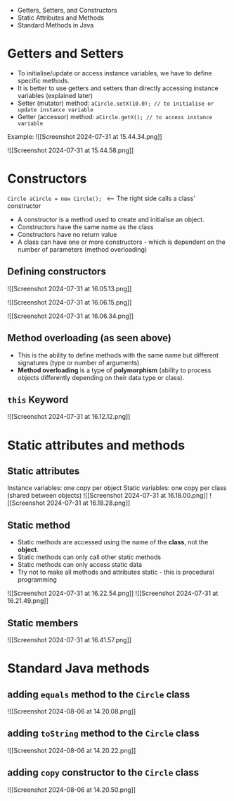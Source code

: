 - Getters, Setters, and Constructors
- Static Attributes and Methods
- Standard Methods in Java
# Getters and Setters
- To initialise/update or access instance variables, we have to define specific methods.
- It is better to use getters and setters than directly accessing instance variables (explained later)
- Setter (mutator) method: `aCircle.setX(10.0); // to initialise or update instance variable`
- Getter (accessor) method: `aCircle.getX(); // to access instance variable`

Example:
![[Screenshot 2024-07-31 at 15.44.34.png]]


![[Screenshot 2024-07-31 at 15.44.58.png]]
# Constructors
`Circle aCircle = new Circle(); ` <-- The right side calls a class' constructor
- A constructor is a method used to create and initialise an object.
- Constructors have the same name as the class
- Constructors have no return value
- A class can have one or more constructors - which is dependent on the number of parameters (method overloading)
## Defining constructors
![[Screenshot 2024-07-31 at 16.05.13.png]]

![[Screenshot 2024-07-31 at 16.06.15.png]]

![[Screenshot 2024-07-31 at 16.06.34.png]]
## Method overloading (as seen above)
- This is the ability to define methods with the same name but different signatures (type or number of arguments).
- **Method overloading** is a type of **polymorphism** (ability to process objects differently depending on their data type or class). 
## `this` Keyword
![[Screenshot 2024-07-31 at 16.12.12.png]]
# Static attributes and methods
## Static attributes
Instance variables: one copy per object
Static variables: one copy per class (shared between objects)
![[Screenshot 2024-07-31 at 16.18.00.png]]
![[Screenshot 2024-07-31 at 16.18.28.png]]
## Static method
- Static methods are accessed using the name of the **class**, not the **object**.
- Static methods can only call other static methods
- Static methods can only access static data
- Try not to make all methods and attributes static - this is procedural programming

![[Screenshot 2024-07-31 at 16.22.54.png]]
![[Screenshot 2024-07-31 at 16.21.49.png]]
## Static members
![[Screenshot 2024-07-31 at 16.41.57.png]]
# Standard Java methods
## adding `equals` method to the `Circle` class
![[Screenshot 2024-08-06 at 14.20.08.png]]
## adding `toString` method to the `Circle` class
![[Screenshot 2024-08-06 at 14.20.22.png]]
## adding `copy` constructor to the `Circle` class
![[Screenshot 2024-08-06 at 14.20.50.png]]
